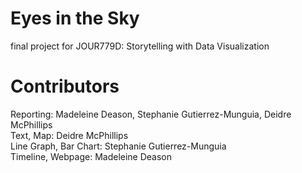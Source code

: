 # Eyes in the Sky
final project for JOUR779D: Storytelling with Data Visualization
<br>
# Contributors
Reporting: Madeleine Deason, Stephanie Gutierrez-Munguia, Deidre McPhillips 
<br>
Text, Map: Deidre McPhillips 
<br>
Line Graph, Bar Chart: Stephanie Gutierrez-Munguia 
<br>
Timeline, Webpage: Madeleine Deason
